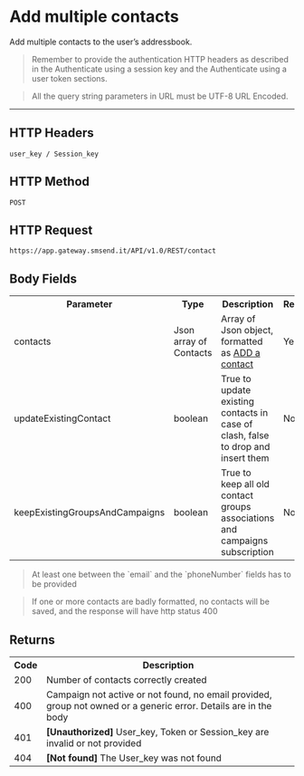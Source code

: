 <h1>Add multiple contacts</h1>
<p>Add multiple contacts to the user’s addressbook.</p>
<blockquote>Remember to provide the authentication HTTP headers as described in the Authenticate using a session key and the Authenticate using a user token sections.</blockquote>
<blockquote>All the query string parameters in URL must be UTF-8 URL Encoded.</blockquote>
<hr>
<h2>HTTP Headers</h2>
<pre><code>user_key / Session_key</code></pre>
<h2>HTTP Method</h2>
<pre><code>POST</code></pre>
<h2>HTTP Request</h2>
<pre><code>https://app.gateway.smsend.it/API/v1.0/REST/contact</code></pre>
<h2>Body Fields</h2>
<table>
								<tbody><tr>
								  <th>Parameter</th>
								  <th>Type</th>
								  <th>Description</th>
								  <th>Required</th>
								  <th>Default</th>
								</tr>
								<tr>
									<td>contacts</td>
									<td>Json array of Contacts</td>
									<td>Array of Json object, formatted as <a href="https://www.smsend.it/rest-api/sms-contacts-api.aspx#ca1">ADD a contact</a></td>
									<td>Yes</td>
									<td>“”</td>
								</tr>
								<tr>
									<td>updateExistingContact</td>
									<td>boolean</td>
									<td>True to update existing contacts in case of clash, false to drop and insert them</td>
									<td>No</td>
									<td>false</td>
								</tr>
								<tr>
									<td>keepExistingGroupsAndCampaigns</td>
									<td>boolean</td>
									<td>True to keep all old contact groups associations and campaigns subscription</td>
									<td>No</td>
									<td>false</td>
								</tr>	
							</tbody></table>
                            <blockquote>At least one between the `email` and the `phoneNumber` fields has to be provided</blockquote>
							<blockquote>If one or more contacts are badly formatted, no contacts will be saved, and the response will have http status 400</blockquote>
<h2>Returns</h2>
<table>
								<tbody><tr>
									<th>Code</th>
									<th>Description</th>
								</tr>
								<tr>
									<td>200</td>
									<td>Number of contacts correctly created</td>
								</tr>
								<tr>
									<td>400</td>
									<td>Campaign not active or not found, no email provided, group not owned or a generic error. Details are in the body</td>
								</tr>
								<tr>
									<td>401</td>
									<td><strong>[Unauthorized]</strong> User_key, Token or Session_key are invalid or not provided</td>
								</tr>
								<tr>
									<td>404</td>
									<td><strong>[Not found]</strong> The User_key was not found</td>
								</tr>
							</tbody></table>